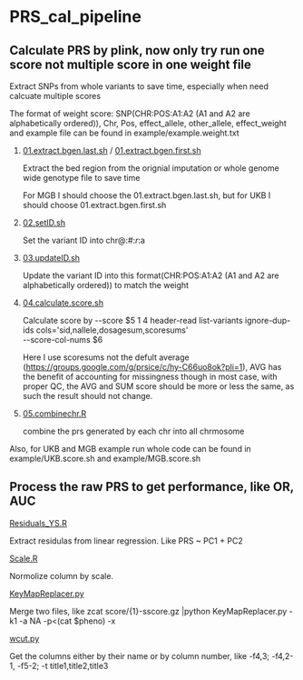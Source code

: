 # PRS_cal_pipeline
## Calculate PRS by plink, now only try run one score not multiple score in one weight file

Extract SNPs from whole variants to save time, especially when need calcuate multiple scores

The format of weight score:
SNP(CHR:POS:A1:A2 (A1 and A2 are alphabetically ordered)), Chr, Pos, effect_allele, other_allele, effect_weight
and example file can be found in example/example.weight.txt

1. [01.extract.bgen.last.sh](https://github.com/suiyangsun/PRS_cal_pipeline/blob/main/01.extract.bgen.last.sh) / [01.extract.bgen.first.sh](https://github.com/suiyangsun/PRS_cal_pipeline/blob/main/01.extract.bgen.first.sh)

   Extract the bed region from the orignial imputation or whole genome wide genotype file to save time

   For MGB I should choose the 01.extract.bgen.last.sh, but for UKB I should choose 01.extract.bgen.first.sh


2. [02.setID.sh](https://github.com/suiyangsun/PRS_cal_pipeline/blob/main/02.setID.sh)

   Set the variant ID into chr@:#:$r:$a

3. [03.updateID.sh](https://github.com/suiyangsun/PRS_cal_pipeline/blob/main/03.updateID.sh)

   Update the variant ID into this format(CHR:POS:A1:A2 (A1 and A2 are alphabetically ordered)) to match the weight

4. [04.calculate.score.sh](https://github.com/suiyangsun/PRS_cal_pipeline/blob/main/04.calculate.score.sh)

   Calculate score by
   --score $5 1 4 header-read list-variants ignore-dup-ids cols='sid,nallele,dosagesum,scoresums' \
   --score-col-nums $6

   Here I use scoresums not the defult average (https://groups.google.com/g/prsice/c/hy-C66uo8ok?pli=1), AVG has the benefit of accounting for 
   missingness though in most case, with proper QC, the AVG and SUM score should be more or less the same, as such the result should not change.

5. [05.combinechr.R](https://github.com/suiyangsun/PRS_cal_pipeline/blob/main/05.combinechr.R)

   combine the prs generated by each chr into all chrmosome

Also, for UKB and MGB example run whole code can be found in example/UKB.score.sh and example/MGB.score.sh

## Process the raw PRS to get performance, like OR, AUC

[Residuals_YS.R](https://github.com/suiyangsun/PRS_cal_pipeline/blob/main/Residuals_YS.R)

Extract residulas from linear regression. Like PRS ~ PC1 + PC2

[Scale.R](https://github.com/suiyangsun/PRS_cal_pipeline/blob/main/Scale.R)

Normolize column by scale.

[KeyMapReplacer.py](https://github.com/suiyangsun/PRS_cal_pipeline/blob/main/KeyMapReplacer.py) 

Merge two files, like zcat score/{1}-sscore.gz |python KeyMapReplacer.py -k1 -a NA -p<(cat $pheno) -x

[wcut.py](https://github.com/suiyangsun/PRS_cal_pipeline/blob/main/wcut.py)

Get the columns either by their name or by column number, like -f4,3; -f4,2-1, -f5-2; -t title1,title2,title3













